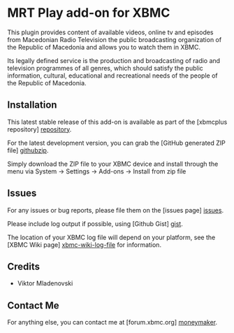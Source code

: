 MRT Play add-on for XBMC
==========================================

This plugin provides content of available videos, online tv and episodes from Macedonian Radio Television the public broadcasting organization of the Republic of Macedonia and allows you to watch them in XBMC.

Its legally defined service is the production and broadcasting of radio and television programmes of all genres, which should satisfy the public information, cultural, educational and recreational needs of the people of the Republic of Macedonia. 

Installation
------------
This latest stable release of this add-on is available as part of the 
[xbmcplus repository] [repository].

For the latest development version, 
you can grab the [GitHub generated ZIP file] [githubzip].

Simply download the ZIP file to your XBMC device and install through the menu
via System -> Settings -> Add-ons -> Install from zip file

Issues
------
For any issues or bug reports, please file them on the [issues page] [issues].

Please include log output if possible, using [Github Gist] [gist].

The location of your XBMC log file will depend on your platform, 
see the [XBMC Wiki page] [xbmc-wiki-log-file] for information.

Credits
-------

- Viktor Mladenovski

Contact Me
----------
For anything else, you can contact me at [forum.xbmc.org] [moneymaker].

[repository]: https://github.com/moneymaker365/repository.xbmcplus.xbmc-plugins/releases
[githubzip]: https://github.com/moneymaker365/plugin.video.mrtplay/archive/master.zip
[issues]: https://github.com/moneymaker365/plugin.video.ustvvod/issues
[gist]: https://gist.github.com
[moneymaker]: http://forum.xbmc.org/member.php?action=profile&uid=116826
[xbmc-wiki-log-file]: http://wiki.xbmc.org/index.php?title=Log_file/Advanced#Log_files
